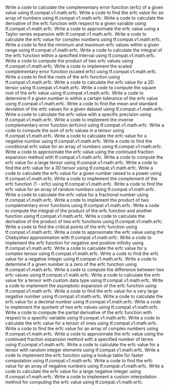 Write a code to calculate the complementary error function (erfc) of a given value using tf.compat.v1.math.erfc.
Write a code to find the erfc value for an array of numbers using tf.compat.v1.math.erfc.
Write a code to calculate the derivative of the erfc function with respect to a given variable using tf.compat.v1.math.erfc.
Write a code to approximate the erfc value using a Taylor series expansion with tf.compat.v1.math.erfc.
Write a code to calculate the erfc value for complex numbers using tf.compat.v1.math.erfc.
Write a code to find the minimum and maximum erfc values within a given range using tf.compat.v1.math.erfc.
Write a code to calculate the integral of the erfc function within a specified interval using tf.compat.v1.math.erfc.
Write a code to compute the product of two erfc values using tf.compat.v1.math.erfc.
Write a code to implement the scaled complementary error function (scaled erfc) using tf.compat.v1.math.erfc.
Write a code to find the roots of the erfc function using tf.compat.v1.math.erfc.
Write a code to calculate the erfc value for a 2D tensor using tf.compat.v1.math.erfc.
Write a code to compute the square root of the erfc value using tf.compat.v1.math.erfc.
Write a code to determine if a given number is within a certain tolerance of the erfc value using tf.compat.v1.math.erfc.
Write a code to find the mean and standard deviation of the erfc values for a given dataset using tf.compat.v1.math.erfc.
Write a code to calculate the erfc value with a specific precision using tf.compat.v1.math.erfc.
Write a code to implement the inverse complementary error function (erfcinv) using tf.compat.v1.math.erfc.
Write a code to compute the sum of erfc values in a tensor using tf.compat.v1.math.erfc.
Write a code to calculate the erfc value for a negative number using tf.compat.v1.math.erfc.
Write a code to find the conditional erfc value for an array of numbers using tf.compat.v1.math.erfc.
Write a code to approximate the erfc value using the continued fraction expansion method with tf.compat.v1.math.erfc.
Write a code to compute the erfc value for a large tensor using tf.compat.v1.math.erfc.
Write a code to find the erfc value for a 3D tensor using tf.compat.v1.math.erfc.
Write a code to calculate the erfc value for a given number raised to a power using tf.compat.v1.math.erfc.
Write a code to implement the complement of the erfc function (1 - erfc) using tf.compat.v1.math.erfc.
Write a code to find the erfc value for an array of random numbers using tf.compat.v1.math.erfc.
Write a code to calculate the erfc value for a fractional number using tf.compat.v1.math.erfc.
Write a code to implement the product of two complementary error functions using tf.compat.v1.math.erfc.
Write a code to compute the integral of the product of the erfc function and another function using tf.compat.v1.math.erfc.
Write a code to calculate the derivative of the product of two erfc functions using tf.compat.v1.math.erfc.
Write a code to find the critical points of the erfc function using tf.compat.v1.math.erfc.
Write a code to approximate the erfc value using the Chebyshev approximation with tf.compat.v1.math.erfc.
Write a code to implement the erfc function for negative and positive infinity using tf.compat.v1.math.erfc.
Write a code to calculate the erfc value for a complex tensor using tf.compat.v1.math.erfc.
Write a code to find the erfc value for a negative integer using tf.compat.v1.math.erfc.
Write a code to determine if a given number is a zero of the erfc function using tf.compat.v1.math.erfc.
Write a code to compute the difference between two erfc values using tf.compat.v1.math.erfc.
Write a code to calculate the erfc value for a tensor with custom data type using tf.compat.v1.math.erfc.
Write a code to implement the asymptotic expansion of the erfc function using tf.compat.v1.math.erfc.
Write a code to find the erfc value for a very large negative number using tf.compat.v1.math.erfc.
Write a code to calculate the erfc value for a decimal number using tf.compat.v1.math.erfc.
Write a code to implement the quotient of two erfc values using tf.compat.v1.math.erfc.
Write a code to compute the partial derivative of the erfc function with respect to a specific variable using tf.compat.v1.math.erfc.
Write a code to calculate the erfc value for a tensor of ones using tf.compat.v1.math.erfc.
Write a code to find the erfc value for an array of complex numbers using tf.compat.v1.math.erfc.
Write a code to approximate the erfc value using the continued fraction expansion method with a specified number of terms using tf.compat.v1.math.erfc.
Write a code to calculate the erfc value for a tensor with random integer elements using tf.compat.v1.math.erfc.
Write a code to implement the erfc function using a lookup table for faster computation using tf.compat.v1.math.erfc.
Write a code to find the erfc value for an array of negative numbers using tf.compat.v1.math.erfc.
Write a code to calculate the erfc value for a large negative integer using tf.compat.v1.math.erfc.
Write a code to implement a custom interpolation method for computing the erfc value using tf.compat.v1.math.erfc.
